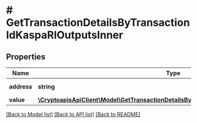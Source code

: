 # # GetTransactionDetailsByTransactionIdKaspaRIOutputsInner

## Properties

Name | Type | Description | Notes
------------ | ------------- | ------------- | -------------
**address** | **string** | Output address |
**value** | [**\CryptoapisApiClient\Model\GetTransactionDetailsByTransactionIdKaspaRIOutputsInnerValue**](GetTransactionDetailsByTransactionIdKaspaRIOutputsInnerValue.md) |  |

[[Back to Model list]](../../README.md#models) [[Back to API list]](../../README.md#endpoints) [[Back to README]](../../README.md)
